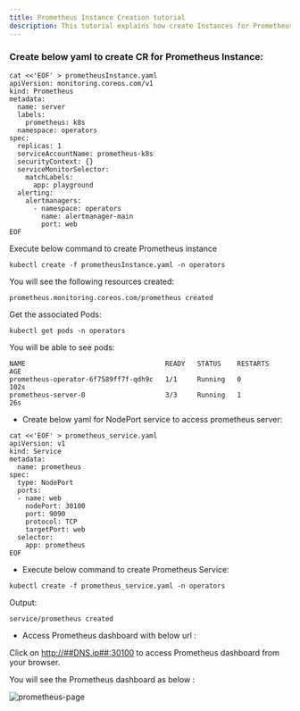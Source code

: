 ```yaml
---
title: Prometheus Instance Creation tutorial
description: This tutorial explains how create Instances for Prometheus
---
```

### Create below yaml to create CR for Prometheus Instance:

```execute
cat <<'EOF' > prometheusInstance.yaml
apiVersion: monitoring.coreos.com/v1
kind: Prometheus
metadata:
  name: server
  labels:
    prometheus: k8s
  namespace: operators
spec:
  replicas: 1
  serviceAccountName: prometheus-k8s
  securityContext: {}
  serviceMonitorSelector:
    matchLabels:
      app: playground  
  alerting:
    alertmanagers:
      - namespace: operators
        name: alertmanager-main
        port: web  
EOF
```

Execute below command to create Prometheus instance 

```execute
kubectl create -f prometheusInstance.yaml -n operators
```

You will see the following resources created:

```output
prometheus.monitoring.coreos.com/prometheus created
```

Get the associated Pods:

```execute
kubectl get pods -n operators
```
You will be able to see pods:

```output
NAME                                   READY   STATUS    RESTARTS   AGE
prometheus-operator-6f7589ff7f-qdh9c   1/1     Running   0          102s
prometheus-server-0                    3/3     Running   1          26s
```


- Create below yaml for NodePort service to access prometheus server:


```execute
cat <<'EOF' > prometheus_service.yaml
apiVersion: v1
kind: Service
metadata:
  name: prometheus
spec:
  type: NodePort
  ports:
  - name: web
    nodePort: 30100
    port: 9090
    protocol: TCP
    targetPort: web
  selector:
    app: prometheus
EOF
```

- Execute below command to create Prometheus Service:

```execute
kubectl create -f prometheus_service.yaml -n operators
```

Output:

```
service/prometheus created
```

- Access Prometheus dashboard with below url :


Click on <a href="http://##DNS.ip##:30100" target="_blank">http://##DNS.ip##:30100</a> to access Prometheus dashboard from your browser.

You will see the Prometheus dashboard as below :

![prometheus-page](_images/prom.png)


